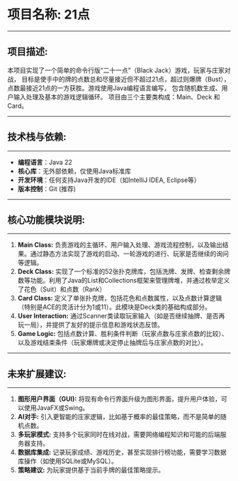 # 项目名称: 21点
***
## 项目描述:
本项目实现了一个简单的命令行版“二十一点”（Black Jack）游戏，玩家与庄家对战，
目标是使手中的牌的点数总和尽量接近但不超过21点，超过则爆牌（Bust），
点数最接近21点的一方获胜。游戏使用Java编程语言编写，
包含随机数生成、用户输入处理及基本的游戏逻辑循环。
项目由三个主要类构成：Main、Deck 和 Card。
***
## 技术栈与依赖:
***
- **编程语言**：Java 22
- **核心库**：无外部依赖，仅使用Java标准库
- **开发环境**：任何支持Java开发的IDE（如IntelliJ IDEA, Eclipse等）
- **版本控制**：Git (推荐)
***
## 核心功能模块说明:
***
1. **Main Class:** 负责游戏的主循环、用户输入处理、游戏流程控制，以及输出结果。通过静态方法实现了游戏的启动、一轮游戏的进行、玩家是否继续的询问等逻辑。
2. **Deck Class:** 实现了一个标准的52张扑克牌库，包括洗牌、发牌、检查剩余牌数等功能。利用了Java的List和Collections框架来管理牌堆，并通过枚举定义了花色（Suit）和点数（Rank）
3. **Card Class:** 定义了单张扑克牌，包括花色和点数属性，以及点数计算逻辑（特别是ACE的灵活计分为1或11）。此模块是Deck类的基础构成部分。
4. **User Interaction:** 通过Scanner类读取玩家输入（如是否继续抽牌、是否再玩一局），并提供了友好的提示信息和游戏状态反馈。
5. **Game Logic:** 包括点数计算、胜利条件判断（玩家点数与庄家点数的比较）、以及游戏结束条件（玩家爆牌或决定停止抽牌后与庄家点数的对比）。
***
## 未来扩展建议:
***
1. **图形用户界面（GUI):** 将现有命令行界面升级为图形界面，提升用户体验，可以使用JavaFX或Swing。
2. **AI对手:** 引入更智能的庄家逻辑，比如基于概率的最佳策略，而不是简单的随机点数。
3. **多玩家模式:** 支持多个玩家同时在线对战，需要网络编程知识和可能的后端服务器支持。
4. **数据库集成:** 记录玩家成绩、游戏历史，甚至实现排行榜功能，需要学习数据库操作（如使用SQLite或MySQL）。
5. **策略建议:** 为玩家提供基于当前手牌的最佳策略提示。